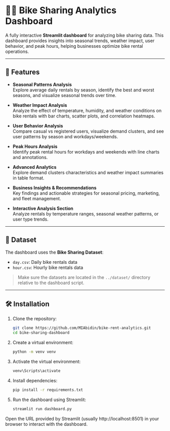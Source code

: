 # 🚴‍♂️ Bike Sharing Analytics Dashboard

A fully interactive **Streamlit dashboard** for analyzing bike sharing data. This dashboard provides insights into seasonal trends, weather impact, user behavior, and peak hours, helping businesses optimize bike rental operations.

---

## 📝 Features

- **Seasonal Patterns Analysis**  
  Explore average daily rentals by season, identify the best and worst seasons, and visualize seasonal trends over time.

- **Weather Impact Analysis**  
  Analyze the effect of temperature, humidity, and weather conditions on bike rentals with bar charts, scatter plots, and correlation heatmaps.

- **User Behavior Analysis**  
  Compare casual vs registered users, visualize demand clusters, and see user patterns by season and workdays/weekends.

- **Peak Hours Analysis**  
  Identify peak rental hours for workdays and weekends with line charts and annotations.

- **Advanced Analytics**  
  Explore demand clusters characteristics and weather impact summaries in table format.

- **Business Insights & Recommendations**  
  Key findings and actionable strategies for seasonal pricing, marketing, and fleet management.

- **Interactive Analysis Section**  
  Analyze rentals by temperature ranges, seasonal weather patterns, or user type trends.

---

## 📂 Dataset

The dashboard uses the **Bike Sharing Dataset**:

- `day.csv`: Daily bike rentals data  
- `hour.csv`: Hourly bike rentals data  

> Make sure the datasets are located in the `../dataset/` directory relative to the dashboard script.

---

## 🛠️ Installation

1. Clone the repository:
    ```bash
    git clone https://github.com/MIAbidin/bike-rent-analytics.git
    cd bike-sharing-dashboard
    ```
2. Create a virtual environment:
    ```bash
    python -m venv venv
    ```
3. Activate the virtual environment:
    ```bash
    venv\Scripts\activate
    ```
4. Install dependencies:
    ```bash
    pip install -r requirements.txt
    ```
5. Run the dashboard using Streamlit:
    ```bash
    streamlit run dashboard.py
    ```
Open the URL provided by Streamlit (usually http://localhost:8501) in your browser to interact with the dashboard.